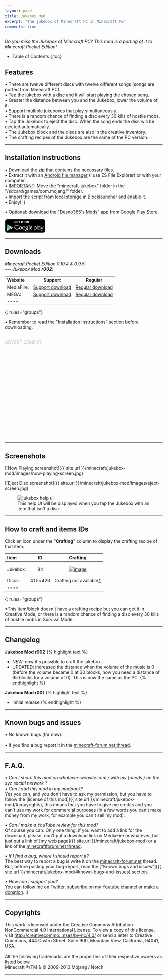 ```yaml
---
layout: page
title: Jukebox Mod
excerpt: "The jukebox of Minecraft PC in Minecraft PE"
comments: true
---
```


<i>Do you miss the Jukebox of Minecraft PC? This mod is a porting of it to Minecraft Pocket Edition!</i>

* Table of Contents
{:toc}

## Features

• There are twelve different discs with twelve different songs (songs are ported from Minecraft PC).<br>
• Tap the jukebox with a disc and it will start playing the chosen song.<br>
• Greater the distance between you and the Jukebox, lower the volume of it.<br>
• Support multiple jukeboxes that play simultaneously.<br>
• There is a random chance of finding a disc every 30 kills of hostile mobs.<br>
• Tap the Jukebox to eject the disc. When the song ends the disc will be ejected automatically.<br>
• The Jukebox block and the discs are also in the creative inventory.<br>
• The crafting recipes of the Jukebox are the same of the PC version.


---

## Installation instructions

• Download the zip that contains the necessary files.<br>
• Extract it with an [Android file manager](http://lmgtfy.com/?q=file+manager+android) (I use ES File Explorer) or with your computer.<br>
• <u>IMPORTANT</u>: Move the "minecraft-jukebox" folder in the "/sdcard/games/com.mojang/" folder.<br>
• Import the script from local storage in Blocklauncher and enable it.<br>
• Enjoy! ;)

• Optional: download the ["Desno365's Mods" app](https://play.google.com/store/apps/details?id=com.desno365.mods) from Google Play Store.

<a href="https://play.google.com/store/apps/details?id=com.desno365.mods">
  <img alt="Get it on Google Play"
       src="/images/en_generic_rgb_wo_45.png" />
</a>

---

## Downloads

<i>Minecraft Pocket Edition 0.10.4 & 0.9.5:</i><br>
<i> --- Jukebox Mod <b>r002</b>:</i>

| Website | Support | Regular |
|:--------|:-------:|:-------:|
| MediaFire:       | [Support download](http://adf.ly/rMLgk) | [Regular download](http://www.mediafire.com/download/qvtuhflw0wncfb7/Jukebox_Mod_r002_Desno365.zip) |
| MEGA:            | [Support download](http://adf.ly/rMKm6) | [Regular download](https://mega.co.nz/#!P4pWzCgA!HrjiZ2epU-rbRYGlBgH4wG5YBZfe3tTHroA4gdUJCwg) |
|----
{: rules="groups"}

• Remember to read the "Installation instructions" section before downloading.
<br><br>

<font color="#C0C0C0">ADVERTISEMENT:</font><br>
<script async src="//pagead2.googlesyndication.com/pagead/js/adsbygoogle.js"></script>
<!-- inside-pages-ad-large-rectangle -->
<ins class="adsbygoogle"
     style="display:inline-block;width:336px;height:280px"
     data-ad-client="ca-pub-4328789168608769"
     data-ad-slot="1857238131"></ins>
<script>
(adsbygoogle = window.adsbygoogle || []).push({});
</script>

---

## Screenshots

![Now Playing screenshot]({{ site.url }}/minecraft/jukebox-mod/images/now-playing-screen.jpg)

![Eject Disc screenshot]({{ site.url }}/minecraft/jukebox-mod/images/eject-screen.jpg)

<figure>
  <img src="{{ site.url }}/minecraft/jukebox-mod/images/help-ui.jpg" alt="jukebox help ui">
  <figcaption>This help UI will be displayed when you tap the Jukebox with an item that isn't a disc</figcaption>
</figure>

---

## How to craft and items IDs

Click an icon under the "**Crafting**" column to display the crafting recipe of that item.

| Item                         | ID       | Crafting |
|:-----------------------------|:--------:|:--------:|
| Jukebox:                     | 84      | <figure><a href="{{ site.url }}/minecraft/jukebox-mod/images/how-to-craft/crafting/jukebox.jpg"><img src="{{ site.url }}/minecraft/jukebox-mod/images/how-to-craft/icons/jukebox.png" alt="image"></a></figure> |
| Discs:                       | 415≈426 | Crafting not available<a href="#crafting-not-available-explanation">*</a> |
|----
{: rules="groups"}

<div id="crafting-not-available-explanation">*This item/block doesn't have a crafting recipe but you can get it in Creative Mode, or there is a random chance of finding a disc every 30 kills of hostile mobs in Survival Mode.</div>

---

## Changelog

**Jukebox Mod r002**
{% highlight text %}
- NEW: now it's possible to craft the jukebox. 
- UPDATED: increased the distance when the volume of the music is 0 (before the volume became 0 at 30 blocks, now you need a distance of 65 blocks for a volume of 0). This is now the same as the PC. 
{% endhighlight %}

**Jukebox Mod r001**
{% highlight text %}
- Initial release
{% endhighlight %}

---

## Known bugs and issues

• No known bugs (for now).<br><br>
• If you find a bug report it in the [minecraft-forum.net thread][thread].

---

## F.A.Q.

*• Can I share this mod on whatever-website.com / with my friends / on the xyz social network ?*<br>
*• Can I add this mod in my modpack?*<br>
Yes you can, and you don't have to ask my permission, but you have to follow the [license of this mod]({{ site.url }}/minecraft/jukebox-mod/#copyrights), this means that you have to give me credits and you can't use my work for commercial purposes (in a few words you can't make money from my work, for example you can't sell my mod).<br>

*• Can I make a YouTube review for this mod?*<br>
Of course you can. Only one thing: if you want to add a link for the download, please, don't put a download link on MediaFire or whatever, but just put a link of [my web page]({{ site.url }}/minecraft/jukebox-mod) or a link of the [minecraftforum.net thread][thread].<br>

*• If I find a bug, where I should report it?*<br>
The best way to report a bug is write it on the [minecraft-forum.net][thread] thread. But, before posting your bug-report, read the ["Known bugs and issues"]({{ site.url }}/minecraft/jukebox-mod/#known-bugs-and-issues) section.

*• How can I support you?*<br>
You can [follow me on Twitter](https://twitter.com/desno365), subscribe on [my Youtube channel](http://www.youtube.com/channel/UCJQL47nQnsijcaN_7pMsjCQ/videos) or [make a donation](https://www.paypal.com/cgi-bin/webscr?cmd=_s-xclick&hosted_button_id=GBEMKJBA3Z7PG). :)

---

## Copyrights

This work is licensed under the Creative Commons Attribution-NonCommercial 4.0 International License.
To view a copy of this license, visit [http://creativecommo...nses/by-nc/4.0/](http://creativecommons.org/licenses/by-nc/4.0/) or send a letter to Creative Commons, 444 Castro Street, Suite 900, Mountain View, California, 94041, USA.
<br><br>
All the following trademarks are the properties of their respective owners as listed below.<br>
Minecraft ®/TM & © 2009-2013 Mojang / Notch

---

[thread]:    http://www.minecraftforum.net/forums/minecraft-pocket-edition/mcpe-mods-tools/2173829-mod-jukebox-mod-pc-porting-r002-by-desno365
